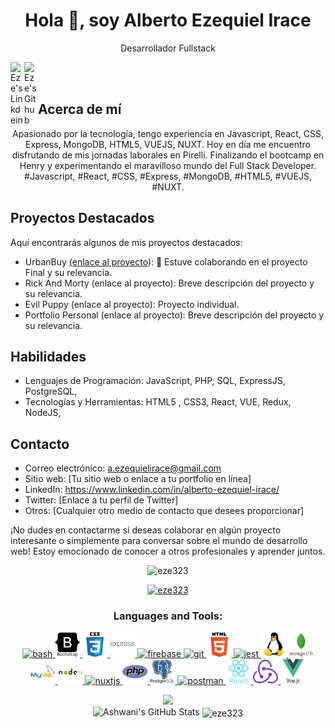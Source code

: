 <h1 align="center">Hola 👋, soy Alberto Ezequiel Irace</h1>
<p align="center">Desarrollador Fullstack</p>

<a href="https://www.linkedin.com/in/alberto-ezequiel-irace/">
  <img align="left" alt="Eze's Linkdein" width="22px" src="https://cdn.jsdelivr.net/npm/simple-icons@v3/icons/linkedin.svg" />
</a>
<a href="https://github.com/Eze323">
  <img align="left" alt="Eze's Github" width="22px" src="https://cdn.jsdelivr.net/npm/simple-icons@v3/icons/github.svg" />
</a>
<br>
<br>

## Acerca de mí

<p align="center">Apasionado por la tecnología, tengo experiencia en Javascript, React, CSS, Express, MongoDB, HTML5, VUEJS, NUXT. Hoy en día me encuentro disfrutando de mis jornadas laborales en Pirelli.
Finalizando el bootcamp en Henry y experimentando el maravilloso mundo del Full Stack Developer.
#Javascript, #React, #CSS, #Express, #MongoDB, #HTML5, #VUEJS, #NUXT.</p>

## Proyectos Destacados

Aquí encontrarás algunos de mis proyectos destacados:

- UrbanBuy [(enlace al proyecto](https://urbanbuy.netlify.app/)): 👯 Estuve colaborando en el proyecto Final y su relevancia.
- Rick And Morty (enlace al proyecto): Breve descripción del proyecto y su relevancia.
- Evil Puppy (enlace al proyecto): Proyecto individual.
- Portfolio Personal (enlace al proyecto): Breve descripción del proyecto y su relevancia.

## Habilidades

- Lenguajes de Programación:  JavaScript, PHP, SQL,	ExpressJS, PostgreSQL,
- Tecnologías y Herramientas: HTML5 , CSS3, React, VUE, Redux, NodeJS, 

## Contacto

- Correo electrónico: a.ezequielirace@gmail.com
- Sitio web: [Tu sitio web o enlace a tu portfolio en línea]
- LinkedIn: https://www.linkedin.com/in/alberto-ezequiel-irace/
- Twitter: [Enlace a tu perfil de Twitter]
- Otros: [Cualquier otro medio de contacto que desees proporcionar]

¡No dudes en contactarme si deseas colaborar en algún proyecto interesante o simplemente para conversar sobre el mundo de desarrollo web! Estoy emocionado de conocer a otros profesionales y aprender juntos.


<!--
**Eze323/Eze323** is a ✨ _special_ ✨ repository because its `README.md` (this file) appears on your GitHub profile.

Here are some ideas to get you started:

- 🔭 I’m currently working on ...
- 🌱 I’m currently learning ...
- 👯 I’m looking to collaborate on ...
- 🤔 I’m looking for help with ...
- 💬 Ask me about ...
- 📫 How to reach me: ...
- 😄 Pronouns: ...
- ⚡ Fun fact: ...
-->

<p align="center"> 
  <img src="https://komarev.com/ghpvc/?username=eze323&label=Profile%20views&color=0e75b6&style=flat" alt="eze323" /> 
</p>

<p align="center"> 
  <a href="https://github.com/ryo-ma/github-profile-trophy">
    <img src="https://github-profile-trophy.vercel.app/?username=eze323" alt="eze323" />
  </a> 
</p>

<h3 align="center">Languages and Tools:</h3>
<p align="center"> 
  <a href="https://www.gnu.org/software/bash/" target="_blank" rel="noreferrer"> 
  <img src="https://www.vectorlogo.zone/logos/gnu_bash/gnu_bash-icon.svg" alt="bash" width="40" height="40"/>
  </a> 
  <a href="https://getbootstrap.com" target="_blank" rel="noreferrer"> 
    <img src="https://raw.githubusercontent.com/devicons/devicon/master/icons/bootstrap/bootstrap-plain-wordmark.svg" alt="bootstrap" width="40" height="40"/> 
  </a> 
  <a href="https://www.w3schools.com/css/" target="_blank" rel="noreferrer"> 
    <img src="https://raw.githubusercontent.com/devicons/devicon/master/icons/css3/css3-original-wordmark.svg" alt="css3" width="40" height="40"/> 
  </a> 
  <a href="https://expressjs.com" target="_blank" rel="noreferrer"> 
    <img src="https://raw.githubusercontent.com/devicons/devicon/master/icons/express/express-original-wordmark.svg" alt="express" width="40" height="40"/> 
  </a> 
  <a href="https://firebase.google.com/" target="_blank" rel="noreferrer"> 
    <img src="https://www.vectorlogo.zone/logos/firebase/firebase-icon.svg" alt="firebase" width="40" height="40"/> 
  </a> 
  <a href="https://git-scm.com/" target="_blank" rel="noreferrer"> <img src="https://www.vectorlogo.zone/logos/git-scm/git-scm-icon.svg" alt="git" width="40" height="40"/> 
  </a> 
  <a href="https://www.w3.org/html/" target="_blank" rel="noreferrer"> 
    <img src="https://raw.githubusercontent.com/devicons/devicon/master/icons/html5/html5-original-wordmark.svg" alt="html5" width="40" height="40"/> 
  </a> 
  <a href="https://jestjs.io" target="_blank" rel="noreferrer"> 
    <img src="https://www.vectorlogo.zone/logos/jestjsio/jestjsio-icon.svg" alt="jest" width="40" height="40"/> 
  </a> 
  <a href="https://www.linux.org/" target="_blank" rel="noreferrer"> 
      <img src="https://raw.githubusercontent.com/devicons/devicon/master/icons/linux/linux-original.svg" alt="linux" width="40" height="40"/> 
    </a> 
  <a href="https://www.mongodb.com/" target="_blank" rel="noreferrer"> 
        <img src="https://raw.githubusercontent.com/devicons/devicon/master/icons/mongodb/mongodb-original-wordmark.svg" alt="mongodb" width="40" height="40"/> 
  </a> 
  <a href="https://www.mysql.com/" target="_blank" rel="noreferrer"> 
          <img src="https://raw.githubusercontent.com/devicons/devicon/master/icons/mysql/mysql-original-wordmark.svg" alt="mysql" width="40" height="40"/> 
  </a> 
  <a href="https://nodejs.org" target="_blank" rel="noreferrer"> 
    <img src="https://raw.githubusercontent.com/devicons/devicon/master/icons/nodejs/nodejs-original-wordmark.svg" alt="nodejs" width="40" height="40"/> 
  </a> 
  <a href="https://nuxtjs.org/" target="_blank" rel="noreferrer">
    <img src="https://www.vectorlogo.zone/logos/nuxtjs/nuxtjs-icon.svg" alt="nuxtjs" width="40" height="40"/> 
  </a> 
  <a href="https://www.php.net" target="_blank" rel="noreferrer">
    <img src="https://raw.githubusercontent.com/devicons/devicon/master/icons/php/php-original.svg" alt="php" width="40" height="40"/> </a> 
  <a href="https://www.postgresql.org" target="_blank" rel="noreferrer">
    <img src="https://raw.githubusercontent.com/devicons/devicon/master/icons/postgresql/postgresql-original-wordmark.svg" alt="postgresql" width="40" height="40"/>
  </a>
  <a href="https://postman.com" target="_blank" rel="noreferrer"> <img src="https://www.vectorlogo.zone/logos/getpostman/getpostman-icon.svg" alt="postman" width="40" height="40"/> 
  </a> 
  <a href="https://reactjs.org/" target="_blank" rel="noreferrer"> 
    <img src="https://raw.githubusercontent.com/devicons/devicon/master/icons/react/react-original-wordmark.svg" alt="react" width="40" height="40"/>
  </a> 
  <a href="https://redux.js.org" target="_blank" rel="noreferrer">
    <img src="https://raw.githubusercontent.com/devicons/devicon/master/icons/redux/redux-original.svg" alt="redux" width="40" height="40"/> 
  </a>
  <a href="https://vuejs.org/" target="_blank" rel="noreferrer">
    <img src="https://raw.githubusercontent.com/devicons/devicon/master/icons/vuejs/vuejs-original-wordmark.svg" alt="vuejs" width="40" height="40"/> 
  </a> 
</p>

<p align="center">
  <img src="https://github-readme-stats.vercel.app/api/top-langs/?username=eze323&theme=radical&hide=glsl,python" />

<br>
  <img src="https://github-readme-stats.vercel.app/api?username=eze323&&show_icons=true&theme=radical&line_height=27&v=5" alt="Ashwani's GitHub Stats" />


  <img align="center" src="https://github-readme-streak-stats.herokuapp.com/?user=eze323&show_icons=true&theme=radical" alt="eze323" />
</p>
